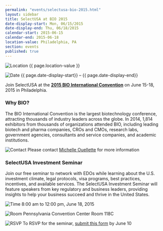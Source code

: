 ```yaml
---
permalink: "events/selectusa-bio-2015.html"
layout: sidebar
title: SelectUSA at BIO 2015
date-display-start: Mon, 06/15/2015
date-display-end: Thu, 06/18/2015
calendar-start: 2015-06-15
calendar-end: 2015-06-18
location-value: Philadelphia, PA
section: events
published: true
---
```

![Location](http://google.github.io/material-design-icons/social/svg/ic_location_city_24px.svg "Location") {{ page.location-value }}

![Date](https://google.github.io/material-design-icons/action/svg/ic_event_24px.svg "Date") {{ page.date-display-start}} – {{ page.date-display-end}}

Join SelectUSA at the&nbsp;**[2015 BIO International Convention](http://convention.bio.org/)**&nbsp;on June 15-18, 2015 in Philadelphia.

### Why BIO?
The BIO International Convention is the largest biotechnology conference, attracting thousands of industry leaders across the globe. In 2014, 1,814 exhibitors from thousands of organizations attended BIO, including leading biotech and pharma companies, CROs and CMOs, research labs, government agencies, consultants and service companies, and academic institutions. 

![Contact](https://google.github.io/material-design-icons/action/svg/ic_question_answer_24px.svg "Contact") Please contact [Michelle Ouellette](mailto:michelle.ouellette@trade.gov) for more information

### SelectUSA Investment Seminar
Join our free seminar to network with EDOs while learning about the U.S. investment climate, legal protocols, visa programs, best practices, incentives, and available services. The SelectUSA Investment Seminar will feature speakers from key regulatory and business leaders, providing insights to help your business succeed and thrive in the United States.

![Time](http://google.github.io/material-design-icons/action/svg/ic_schedule_24px.svg "Time") 8:00 am to 12:00 pm, June 18, 2015

![Room](http://google.github.io/material-design-icons/action/svg/ic_room_24px.svg "Room") Pennsylvania Convention Center Room 118C

![RSVP](https://google.github.io/material-design-icons/content/svg/ic_send_24px.svg "RSVP") To RSVP for the seminar, [submit this form](https://emenuapps.ita.doc.gov/ePublic/event/editWebReg.do?SmartCode=5Q63) by June 10
